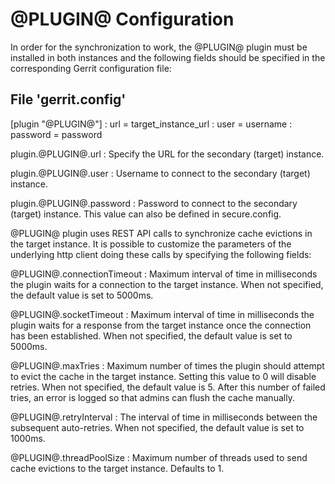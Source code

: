 @PLUGIN@ Configuration
=========================

In order for the synchronization to work, the @PLUGIN@ plugin must be installed
in both instances and the following fields should be specified in the
corresponding Gerrit configuration file:

File 'gerrit.config'
--------------------

[plugin "@PLUGIN@"]
:  url = target_instance_url
:  user = username
:  password = password

plugin.@PLUGIN@.url
:   Specify the URL for the secondary (target) instance.

plugin.@PLUGIN@.user
:   Username to connect to the secondary (target) instance.

plugin.@PLUGIN@.password
:   Password to connect to the secondary (target) instance. This value can
     also be defined in secure.config.

@PLUGIN@ plugin uses REST API calls to synchronize cache evictions in the target
instance. It is possible to customize the parameters of the underlying http client
doing these calls by specifying the following fields:

@PLUGIN@.connectionTimeout
:   Maximum interval of time in milliseconds the plugin waits for a connection
    to the target instance. When not specified, the default value is set to 5000ms.

@PLUGIN@.socketTimeout
:   Maximum interval of time in milliseconds the plugin waits for a response from the
    target instance once the connection has been established. When not specified,
    the default value is set to 5000ms.

@PLUGIN@.maxTries
:   Maximum number of times the plugin should attempt to evict the cache in the
    target instance. Setting this value to 0 will disable retries. When not
    specified, the default value is 5. After this number of failed tries, an error
    is logged so that admins can flush the cache manually.

@PLUGIN@.retryInterval
:   The interval of time in milliseconds between the subsequent auto-retries.
    When not specified, the default value is set to 1000ms.

@PLUGIN@.threadPoolSize
:   Maximum number of threads used to send cache evictions to the target instance.
    Defaults to 1.